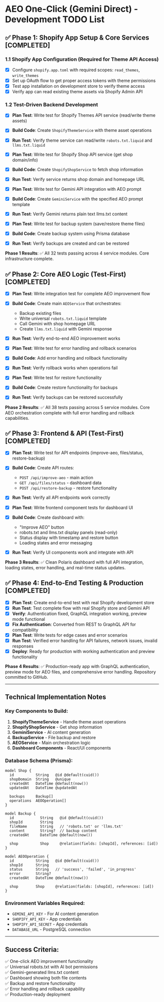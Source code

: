 # AEO One-Click (Gemini Direct) - Development TODO List

## ✅ Phase 1: Shopify App Setup & Core Services [COMPLETED]

### 1.1 Shopify App Configuration (Required for Theme API Access)
- [x] Configure `shopify.app.toml` with required scopes: `read_themes`, `write_themes`
- [x] Set up OAuth flow to get proper access tokens with theme permissions
- [x] Test app installation on development store to verify theme access
- [x] Verify app can read existing theme assets via Shopify Admin API

### 1.2 Test-Driven Backend Development
- [x] **Plan Test**: Write test for Shopify Themes API service (read/write theme assets)
- [x] **Build Code**: Create `ShopifyThemeService` with theme asset operations
- [x] **Run Test**: Verify theme service can read/write `robots.txt.liquid` and `llms.txt.liquid`

- [x] **Plan Test**: Write test for Shopify Shop API service (get shop domain/info)
- [x] **Build Code**: Create `ShopifyShopService` to fetch shop information
- [x] **Run Test**: Verify service returns shop domain and homepage URL

- [x] **Plan Test**: Write test for Gemini API integration with AEO prompt
- [x] **Build Code**: Create `GeminiService` with the specified AEO prompt template
- [x] **Run Test**: Verify Gemini returns plain text llms.txt content

- [x] **Plan Test**: Write test for backup system (save/restore theme files)
- [x] **Build Code**: Create backup system using Prisma database
- [x] **Run Test**: Verify backups are created and can be restored

**Phase 1 Results**: ✅ All 32 tests passing across 4 service modules. Core infrastructure complete.

## ✅ Phase 2: Core AEO Logic (Test-First) [COMPLETED]

- [x] **Plan Test**: Write integration test for complete AEO improvement flow
- [x] **Build Code**: Create main `AEOService` that orchestrates:
  - Backup existing files
  - Write universal `robots.txt.liquid` template
  - Call Gemini with shop homepage URL
  - Create `llms.txt.liquid` with Gemini response
- [x] **Run Test**: Verify end-to-end AEO improvement works

- [x] **Plan Test**: Write test for error handling and rollback scenarios
- [x] **Build Code**: Add error handling and rollback functionality
- [x] **Run Test**: Verify rollback works when operations fail

- [x] **Plan Test**: Write test for restore functionality
- [x] **Build Code**: Create restore functionality for backups
- [x] **Run Test**: Verify backups can be restored successfully

**Phase 2 Results**: ✅ All 38 tests passing across 5 service modules. Core AEO orchestration complete with full error handling and rollback capabilities.

## ✅ Phase 3: Frontend & API (Test-First) [COMPLETED]

- [x] **Plan Test**: Write test for API endpoints (improve-aeo, files/status, restore-backup)
- [x] **Build Code**: Create API routes:
  - `POST /api/improve-aeo` - main action
  - `GET /api/files/status` - dashboard data  
  - `POST /api/restore-backup` - restore functionality
- [x] **Run Test**: Verify all API endpoints work correctly

- [x] **Plan Test**: Write frontend component tests for dashboard UI
- [x] **Build Code**: Create dashboard with:
  - "Improve AEO" button
  - robots.txt and llms.txt display panels (read-only)
  - Status display with timestamp and restore button
  - Loading states and error messaging
- [x] **Run Test**: Verify UI components work and integrate with API

**Phase 3 Results**: ✅ Clean Polaris dashboard with full API integration, loading states, error handling, and real-time status updates.

## ✅ Phase 4: End-to-End Testing & Production [COMPLETED]

- [x] **Plan Test**: Create end-to-end test with real Shopify development store
- [x] **Run Test**: Test complete flow with real Shopify store and Gemini API  
- [x] **Verify**: Authentication fixed, GraphQL integration working, preview mode functional
- [x] **Fix Authentication**: Converted from REST to GraphQL API for compatibility
- [x] **Plan Test**: Write tests for edge cases and error scenarios
- [x] **Run Test**: Verified error handling for API failures, network issues, invalid responses
- [x] **Deploy**: Ready for production with working authentication and preview functionality

**Phase 4 Results**: ✅ Production-ready app with GraphQL authentication, preview mode for AEO files, and comprehensive error handling. Repository committed to GitHub.

---

## Technical Implementation Notes

### Key Components to Build:
1. **ShopifyThemeService** - Handle theme asset operations
2. **ShopifyShopService** - Get shop information  
3. **GeminiService** - AI content generation
4. **BackupService** - File backup and restore
5. **AEOService** - Main orchestration logic
6. **Dashboard Components** - React/UI components

### Database Schema (Prisma):
```prisma
model Shop {
  id          String   @id @default(cuid())
  shopDomain  String   @unique
  createdAt   DateTime @default(now())
  updatedAt   DateTime @updatedAt
  
  backups     Backup[]
  operations  AEOOperation[]
}

model Backup {
  id            String   @id @default(cuid())
  shopId        String
  fileName      String   // 'robots.txt' or 'llms.txt'
  content       String?  // backup content
  createdAt     DateTime @default(now())
  
  shop          Shop     @relation(fields: [shopId], references: [id])
}

model AEOOperation {
  id          String   @id @default(cuid())
  shopId      String
  status      String   // 'success', 'failed', 'in_progress'
  error       String?
  createdAt   DateTime @default(now())
  
  shop        Shop     @relation(fields: [shopId], references: [id])
}
```

### Environment Variables Required:
- `GEMINI_API_KEY` - For AI content generation
- `SHOPIFY_API_KEY` - App credentials
- `SHOPIFY_API_SECRET` - App credentials
- `DATABASE_URL` - PostgreSQL connection

---

## Success Criteria:
✅ One-click AEO improvement functionality  
✅ Universal robots.txt with AI bot permissions  
✅ Gemini-generated llms.txt content  
✅ Dashboard showing both file contents  
✅ Backup and restore functionality  
✅ Error handling and rollback capability  
✅ Production-ready deployment